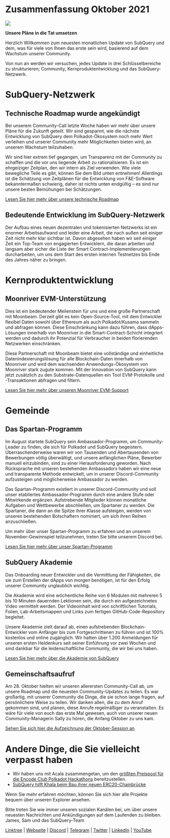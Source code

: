 # Zusammenfassung Oktober 2021

![](https://miro.medium.com/max/1400/1*Yf3LOc6onAZ-XRQLPyxAmQ.png)

**Unsere Pläne in die Tat umsetzen**

Herzlich Willkommen zum neuesten monatlichen Update von SubQuery und dem, was für viele von Ihnen das erste sein wird, basierend auf dem Wachstum unserer Community.

Von nun an werden wir versuchen, jedes Update in drei Schlüsselbereiche zu strukturieren; Community, Kernproduktentwicklung und das SubQuery-Netzwerk.

# SubQuery-Netzwerk

## Technische Roadmap wurde angekündigt

Bei unserem Community-Call letzte Woche haben wir mehr über unsere Pläne für die Zukunft geteilt. Wir sind gespannt, wie die nächste Entwicklung von SubQuery dem Polkadot-Ökosystem noch mehr Wert verleihen und unserer Community mehr Möglichkeiten bieten wird, an unserem Wachstum teilzuhaben.

Wir sind hier extrem tief gegangen, um Transparenz mit der Community zu schaffen und die vor uns liegende Arbeit zu rationalisieren. Es ist ein ehrgeiziger Zeitplan, den wir intern als Ziel verwenden. Wie viele bewegliche Teile es gibt, können Sie dem Bild unten entnehmen! Allerdings ist die Schätzung von Zeitplänen für die Entwicklung von F&E-Software bekanntermaßen schwierig, daher ist nichts unten endgültig – es sind nur unsere besten Bemühungen bei Schätzungen.

[Lesen Sie hier mehr über unsere technische Roadmap](https://subquery.medium.com/subquery-releases-technical-roadmap-2a3a383c49b)

## Bedeutende Entwicklung im SubQuery-Netzwerk

Der Aufbau eines neuen dezentralen und tokenisierten Netzwerks ist ein enormer Arbeitsaufwand und leider eine Arbeit, die nach außen seit einiger Zeit nicht mehr klar sichtbar ist. Davon abgesehen haben wir seit einiger Zeit ein Top-Team von engagierten Entwicklern, die daran arbeiten und langsam aber sicher die Liste der Smart Contract-Implementierungen durcharbeiten, um uns dem Start des ersten internen Testnetzes bis Ende des Jahres näher zu bringen.

# Kernproduktentwicklung

## Moonriver EVM-Unterstützung

Dies ist ein bedeutender Meilenstein für uns und eine große Partnerschaft mit Moonbeam. Derzeit gibt es kein Open-Source-Tool, mit dem Entwickler flexibel Daten sowohl über Ethereum als auch Polkadot/Kusama sammeln und abfragen können. Diese Einschränkung kann dazu führen, dass dApps-Lösungen innerhalb von Moonriver in die Smart-Contract-Schicht integriert werden und dadurch ihr Potenzial für Verbraucher in beiden florierenden Netzwerken einschränken.

Diese Partnerschaft mit Moonbeam bietet eine vollständige und einheitliche Datenindexierungslösung für alle Blockchain-Daten innerhalb von Moonriver und wird dem wachsenden Anwendungs-Ökosystem von Moonriver stark zugute kommen. Mit der Innovation von SubQuery kann jetzt zusätzlich zu den Substrate-Datenquellen ein Tool EVM-Protokolle und -Transaktionen abfragen und filtern.

[Lesen Sie hier mehr über unseren Moonriver EVM-Support](https://subquery.medium.com/subquery-adds-ethereum-virtual-machine-evm-functionality-in-integration-with-moonbeam-and-ddbcdf0fd8ff)

# Gemeinde

## Das Spartan-Programm

Im August startete SubQuery sein Ambassador-Programm, um Community-Leader zu finden, die sich für Polkadot und SubQuery begeistern. Überraschenderweise waren wir von Tausenden und Abertausenden von Bewerbungen völlig überwältigt, und unsere anfänglichen Pläne, Bewerber manuell einzubinden, sind zu einer Herausforderung geworden. Nach Rücksprache mit unseren bestehenden Ambassadors haben wir eine neue und transparente Methode entwickelt, um in unserer Discord-Community aufzusteigen und möglicherweise Ambassador zu werden.

Das Spartan-Programm existiert in unserer Discord-Community und soll unser etabliertes Ambassador-Programm durch eine andere Stufe oder Mitwirkende ergänzen. Aufstrebende Mitglieder können monatliche Aufgaben und Wettbewerbe abschließen, um Spartaner zu werden. Die Spartaner, die dann an die Spitze ihrer Klasse aufsteigen, werden von unseren bestehenden Botschaftern nominiert, um sich ihren Reihen anzuschließen.

Um mehr über unser Spartan-Programm zu erfahren und an unserem November-Gewinnspiel teilzunehmen, treten Sie bitte unserem Discord bei</a>.

[Lesen Sie hier mehr über unser Spartan-Programm](https://subquery.medium.com/subquerys-new-spartan-programme-cf6c13653c6f)

## SubQuery Akademie

Das Onboarding neuer Entwickler und die Vermittlung der Fähigkeiten, die sie zum Erstellen der dApps von morgen benötigen, ist für den Erfolg unserer Community unglaublich wichtig.

Die Akademie wird eine wöchentliche Reihe von 6 Modulen mit mehreren 5 bis 10 Minuten dauernden Lektionen sein, die durch ein aufgezeichnetes Video vermittelt werden. Der Videoinhalt wird von schriftlichen Tutorials, Folien, Lab-Arbeitsmappen und Links zum fertigen GitHub-Code-Repository begleitet.

Unsere Akademie zielt darauf ab, einen aufstrebenden Blockchain-Entwickler vom Anfänger bis zum Fortgeschrittenen zu führen und ist 100% kostenlos und online zugänglich. Wir hatten über 1.200 Anmeldungen für unseren ersten Heldenkurs seit seiner Einführung vor zwei Wochen und sind dankbar für die leidenschaftliche Community, die wir bei uns haben.

[Lesen Sie hier mehr über die Akademie von SubQuery ](https://subquery.medium.com/subquery-launches-the-subquery-academy-9505dc66a01)

## Gemeinschaftsaufruf

Am 28. Oktober hielten wir unseren allerersten Community-Call ab, um unsere Roadmap und die neuesten Community-Updates zu teilen. Es war großartig, mit unserer Community die Dinge, die sie schon lange fragen, auf persönlichere Weise zu teilen. Wir danken allen, die zu dem Anruf gekommen sind, und planen, diese Anrufe regelmäßiger zu veranstalten. Es wäre für viele von euch das erste Mal gewesen, auch von unserer neuen Community-Managerin Sally zu hören, die Anfang Oktober zu uns kam.

[Sehen Sie sich hier die Aufzeichnung der Oktober-Session an](https://www.crowdcast.io/e/subquery-sessions-october)

# Andere Dinge, die Sie vielleicht verpasst haben

-   Wir haben uns mit Acala zusammengetan, um den [größten Preispool für die Encode Club Polkadot Hackathons](https://medium.com/encode-club/polkadot-hack-challenges-7cfeba1a4c0e) bereitzustellen.
-   [SubQuery hilft Khala beim Bau ihrer neuen ERC20-Chainbrücke](https://subquery.medium.com/subquery-helps-khala-build-their-new-erc20-chain-bridge-c3aa0e1e6a89)

Wenn Sie mehr erfahren möchten, können Sie sich hier alle Projekte bequem über unseren Explorer ansehen.

Bitte treten Sie wie immer unseren sozialen Kanälen bei, um über unsere neuesten Nachrichten und Ankündigungen auf dem Laufenden zu bleiben. James, Sam und das SubQuery-Team

[Linktree](https://linktr.ee/subquerynetwork)  |  [Webseite](https://subquery.network/)  |  [Discord](https://discord.com/invite/78zg8aBSMG)  |  [Telegram](https://t.me/subquerynetwork)  |  [Twitter](https://twitter.com/subquerynetwork)  |  [LinkedIn](https://www.linkedin.com/company/subquery)  |  [YouTube](https://www.youtube.com/channel/UCi1a6NUUjegcLHDFLr7CqLw)

